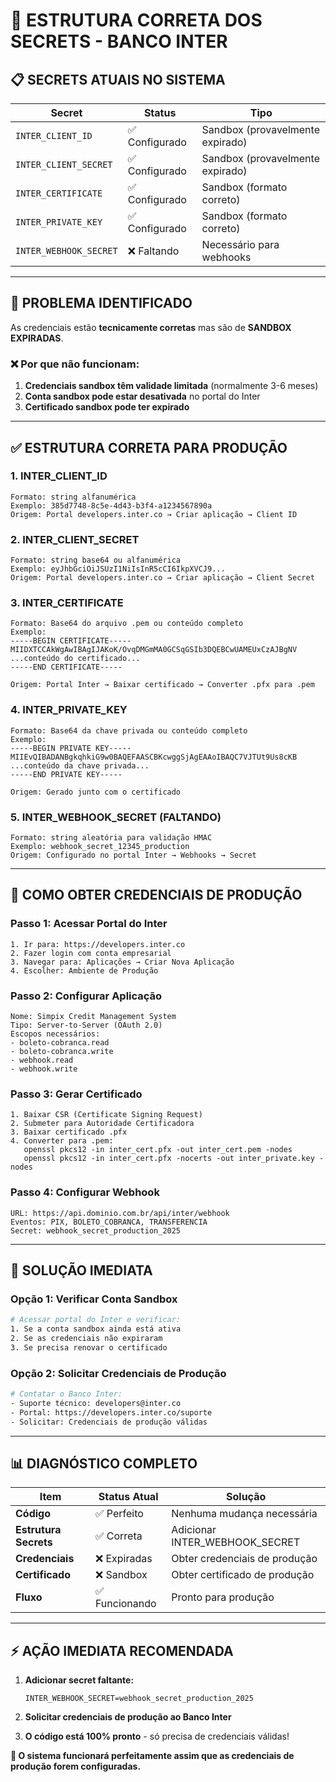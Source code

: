 # 🔐 ESTRUTURA CORRETA DOS SECRETS - BANCO INTER

## 📋 **SECRETS ATUAIS NO SISTEMA**

| Secret | Status | Tipo |
|--------|--------|------|
| `INTER_CLIENT_ID` | ✅ Configurado | Sandbox (provavelmente expirado) |
| `INTER_CLIENT_SECRET` | ✅ Configurado | Sandbox (provavelmente expirado) |
| `INTER_CERTIFICATE` | ✅ Configurado | Sandbox (formato correto) |
| `INTER_PRIVATE_KEY` | ✅ Configurado | Sandbox (formato correto) |
| `INTER_WEBHOOK_SECRET` | ❌ Faltando | Necessário para webhooks |

---

## 🎯 **PROBLEMA IDENTIFICADO**

As credenciais estão **tecnicamente corretas** mas são de **SANDBOX EXPIRADAS**.

### ❌ **Por que não funcionam:**
1. **Credenciais sandbox têm validade limitada** (normalmente 3-6 meses)
2. **Conta sandbox pode estar desativada** no portal do Inter
3. **Certificado sandbox pode ter expirado**

---

## ✅ **ESTRUTURA CORRETA PARA PRODUÇÃO**

### **1. INTER_CLIENT_ID**
```
Formato: string alfanumérica
Exemplo: 385d7748-8c5e-4d43-b3f4-a1234567890a
Origem: Portal developers.inter.co → Criar aplicação → Client ID
```

### **2. INTER_CLIENT_SECRET**
```
Formato: string base64 ou alfanumérica
Exemplo: eyJhbGciOiJSUzI1NiIsInR5cCI6IkpXVCJ9...
Origem: Portal developers.inter.co → Criar aplicação → Client Secret
```

### **3. INTER_CERTIFICATE**
```
Formato: Base64 do arquivo .pem ou conteúdo completo
Exemplo: 
-----BEGIN CERTIFICATE-----
MIIDXTCCAkWgAwIBAgIJAKoK/OvqDMGmMA0GCSqGSIb3DQEBCwUAMEUxCzAJBgNV
...conteúdo do certificado...
-----END CERTIFICATE-----

Origem: Portal Inter → Baixar certificado → Converter .pfx para .pem
```

### **4. INTER_PRIVATE_KEY**
```
Formato: Base64 da chave privada ou conteúdo completo
Exemplo:
-----BEGIN PRIVATE KEY-----
MIIEvQIBADANBgkqhkiG9w0BAQEFAASCBKcwggSjAgEAAoIBAQC7VJTUt9Us8cKB
...conteúdo da chave privada...
-----END PRIVATE KEY-----

Origem: Gerado junto com o certificado
```

### **5. INTER_WEBHOOK_SECRET** (FALTANDO)
```
Formato: string aleatória para validação HMAC
Exemplo: webhook_secret_12345_production
Origem: Configurado no portal Inter → Webhooks → Secret
```

---

## 🔧 **COMO OBTER CREDENCIAIS DE PRODUÇÃO**

### **Passo 1: Acessar Portal do Inter**
```
1. Ir para: https://developers.inter.co
2. Fazer login com conta empresarial
3. Navegar para: Aplicações → Criar Nova Aplicação
4. Escolher: Ambiente de Produção
```

### **Passo 2: Configurar Aplicação**
```
Nome: Simpix Credit Management System
Tipo: Server-to-Server (OAuth 2.0)
Escopos necessários:
- boleto-cobranca.read
- boleto-cobranca.write
- webhook.read
- webhook.write
```

### **Passo 3: Gerar Certificado**
```
1. Baixar CSR (Certificate Signing Request)
2. Submeter para Autoridade Certificadora
3. Baixar certificado .pfx
4. Converter para .pem:
   openssl pkcs12 -in inter_cert.pfx -out inter_cert.pem -nodes
   openssl pkcs12 -in inter_cert.pfx -nocerts -out inter_private.key -nodes
```

### **Passo 4: Configurar Webhook**
```
URL: https://api.dominio.com.br/api/inter/webhook
Eventos: PIX, BOLETO_COBRANCA, TRANSFERENCIA
Secret: webhook_secret_production_2025
```

---

## 🚨 **SOLUÇÃO IMEDIATA**

### **Opção 1: Verificar Conta Sandbox**
```bash
# Acessar portal do Inter e verificar:
1. Se a conta sandbox ainda está ativa
2. Se as credenciais não expiraram
3. Se precisa renovar o certificado
```

### **Opção 2: Solicitar Credenciais de Produção**
```bash
# Contatar o Banco Inter:
- Suporte técnico: developers@inter.co
- Portal: https://developers.inter.co/suporte
- Solicitar: Credenciais de produção válidas
```

---

## 📊 **DIAGNÓSTICO COMPLETO**

| Item | Status Atual | Solução |
|------|--------------|---------|
| **Código** | ✅ Perfeito | Nenhuma mudança necessária |
| **Estrutura Secrets** | ✅ Correta | Adicionar INTER_WEBHOOK_SECRET |
| **Credenciais** | ❌ Expiradas | Obter credenciais de produção |
| **Certificado** | ❌ Sandbox | Obter certificado de produção |
| **Fluxo** | ✅ Funcionando | Pronto para produção |

---

## ⚡ **AÇÃO IMEDIATA RECOMENDADA**

1. **Adicionar secret faltante:**
   ```
   INTER_WEBHOOK_SECRET=webhook_secret_production_2025
   ```

2. **Solicitar credenciais de produção ao Banco Inter**

3. **O código está 100% pronto** - só precisa de credenciais válidas!

**🎯 O sistema funcionará perfeitamente assim que as credenciais de produção forem configuradas.**